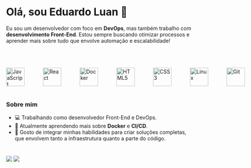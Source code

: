 # Olá, sou Eduardo Luan 👋

Eu sou um desenvolvedor com foco em **DevOps**, mas também trabalho com **desenvolvimento Front-End**. 
Estou sempre buscando otimizar processos e aprender mais sobre tudo que envolve automação e escalabilidade!

<br/>
<br/>
<br/>
<div style="display: flex; gap: 50px;">
    <img src="https://cdn.jsdelivr.net/gh/devicons/devicon@latest/icons/javascript/javascript-plain.svg" alt="JavaScript" width="50" height="50">
    <img src="https://cdn.jsdelivr.net/gh/devicons/devicon@latest/icons/react/react-original.svg" alt="React" width="50" height="50">
    <img src="https://cdn.jsdelivr.net/gh/devicons/devicon@latest/icons/docker/docker-plain.svg" alt="Docker" width="50" height="50">
    <img src="https://cdn.jsdelivr.net/gh/devicons/devicon@latest/icons/html5/html5-plain.svg" alt="HTML5" width="50" height="50">
    <img src="https://cdn.jsdelivr.net/gh/devicons/devicon@latest/icons/css3/css3-plain.svg" alt="CSS3" width="50" height="50">
    <img src="https://cdn.jsdelivr.net/gh/devicons/devicon@latest/icons/linux/linux-original.svg" alt="Linux" width="50" height="50">
    <img src="https://cdn.jsdelivr.net/gh/devicons/devicon@latest/icons/git/git-original.svg" alt="Git" width="50" height="50">
</div>

<br/>

### Sobre mim

- 💻 Trabalhando como desenvolvedor Front-End e DevOps.
- 📖 Atualmente aprendendo mais sobre **Docker** e **CI/CD**.
- 🚀 Gosto de integrar minhas habilidades para criar soluções completas, que envolvem tanto a infraestrutura quanto a parte do código.

#

<div>
  <a href="https://www.linkedin.com/in/eduardo-rosa-7a47a4167/" target="_blank"><img src="https://img.shields.io/badge/LinkedIn-0077B5?style=for-the-badge&logo=linkedin&logoColor=white" target="_blank"></a>
  <a href="mailto:eduardoluan.r@gmail.com" target="_blank"><img src="https://img.shields.io/badge/Gmail-D14836?style=for-the-badge&logo=gmail&logoColor=white" target="_blank"></a>
</div>

